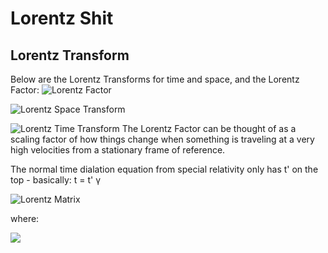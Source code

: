 # Lorentz Shit

## Lorentz Transform

Below are the Lorentz Transforms for time and space, and the Lorentz Factor:
![Lorentz Factor](https://sites.google.com/a/perthgrammar.co.uk/physics/_/rsrc/1465809766083/courses/higher/our-dynamic-universe/15-special-relativity/155-lorenz-factor/lorenz%20factor.PNG)

![Lorentz Space Transform](https://i.imgur.com/73tnNr7.png)

![Lorentz Time Transform](https://i.imgur.com/WqQ0UQV.png)
The Lorentz Factor can be thought of as a scaling factor of how things change when something is traveling at a very high velocities from a stationary frame of reference.

The normal time dialation equation from special relativity only has t' on the top - basically:
t = t' γ

![Lorentz Matrix](https://i.imgur.com/Iun2h5r.png)

where:

![](https://i.imgur.com/qBmEueo.png)

